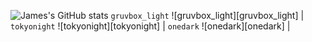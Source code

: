 ![James's GitHub stats](https://github-readme-stats.vercel.app/api?username=Jimna254&show_icons=true&theme=radical)
`gruvbox_light` ![gruvbox_light][gruvbox_light] | `tokyonight` ![tokyonight][tokyonight] | `onedark` ![onedark][onedark] |
